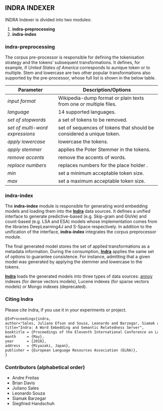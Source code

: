 ## INDRA INDEXER
INDRA Indexer is divided into two modules:
1. **indra-preprocessing**
2. **indra-index**

###  indra-preprocessing

The corpus pre-processor is responsible for defining the tokenisation strategy and the tokens’ subsequent transformations. It defines, for example, if *United States of America* corresponds to aunique token or to multiple. Stem and lowercase are two other popular transformations also supported by the pre-processor, whose full list is shown in the below table.

|**Parameter**|**Description/Options**|
|---|---|
|*input format*|Wikipedia-dump format or plain texts from one or multiple files.|
|*language*|14 supported languages.|
|*set of stopwords*|a set of tokens to be removed.|
|*set of multi-word expressions*|set of sequences of tokens that should be considered a unique token.|
|*apply lowercase*|lowercase the tokens.|
|*apply stemmer*|applies the Poter Stemmer in the tokens.|
|*remove accents*|remove the accents of words.|
|*replace numbers*|replaces numbers for the place holder <NUMBER>.|
|*min*|set a minimum acceptable token size.|
|*max*|set a maximum acceptable token size.|

### indra-index

The **indra-index** module is responsible for generating word embedding models and loading them into the **[Indra](https://github.com/Lambda-3/Indra)** data sources.
It defines a unified interface to generate predictive-based (e.g. Skip-gram and GloVe) and count-based (e.g. LSA and ESA)
models whose implementation comes from the libraries DeepLearning4J and S-Space respectively.
In addition to the unification of the interface, **indra-index** integrates the corpus preprocessor module.

The final generated model stores the set of applied transformations as a metadata information.
During the consumption, **[Indra](https://github.com/Lambda-3/Indra)** applies the same set of options to guarantee consistence.
For instance, admitting that a given model was generated by applying the stemmer and lowercase to the tokens.

**[Indra](https://github.com/Lambda-3/Indra)** loads the generated models into three types of data sources: [annoy](https://github.com/spotify/annoy) indexes (for dense
vectors models), Lucene indexes (for sparse vectors models) or Mongo indexes (deprecated).

### Citing Indra

Please cite Indra, if you use it in your experiments or project.
```latex
@InProceedings{indra,
author="Sales, Juliano Efson and Souza, Leonardo and Barzegar, Siamak and Davis, Brian and Freitas, Andr{\'e} and Handschuh, Siegfried",
title="Indra: A Word Embedding and Semantic Relatedness Server",
booktitle = {Proceedings of the Eleventh International Conference on Language Resources and Evaluation (LREC 2018)},
month     = {May},
year      = {2018},
address   = {Miyazaki, Japan},
publisher = {European Language Resources Association (ELRA)},
}
```

### Contributors (alphabetical order)

- Andre Freitas
- Brian Davis
- Juliano Sales
- Leonardo Souza
- Siamak Barzegar
- Siegfried Handschuh
